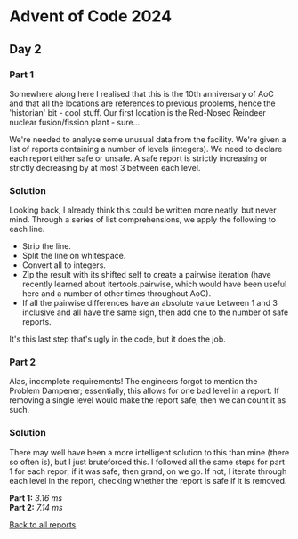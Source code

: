 # Advent of Code 2024
## Day 2
### Part 1
Somewhere along here I realised that this is the 10th anniversary of AoC and that all the locations are references to previous problems, hence the 'historian' bit - cool stuff. Our first location is the Red-Nosed Reindeer nuclear fusion/fission plant - sure...  

We're needed to analyse some unusual data from the facility. We're given a list of reports containing a number of levels (integers). We need to declare each report either safe or unsafe. A safe report is strictly increasing or strictly decreasing by at most 3 between each level.
### Solution
Looking back, I already think this could be written more neatly, but never mind. Through a series of list comprehensions, we apply the following to each line. 
* Strip the line.
* Split the line on whitespace.
* Convert all to integers.
* Zip the result with its shifted self to create a pairwise iteration (have recently learned about itertools.pairwise, which would have been useful here and a number of other times throughout AoC).
* If all the pairwise differences have an absolute value between 1 and 3 inclusive and all have the same sign, then add one to the number of safe reports.

It's this last step that's ugly in the code, but it does the job.
### Part 2
Alas, incomplete requirements! The engineers forgot to mention the Problem Dampener; essentially, this allows for one bad level in a report. If removing a single level would make the report safe, then we can count it as such.
### Solution
There may well have been a more intelligent solution to this than mine (there so often is), but I just bruteforced this. I followed all the same steps for part 1 for each repor; if it was safe, then grand, on we go. If not, I iterate through each level in the report, checking whether the report is safe if it is removed.  

**Part 1:** *3.16 ms*  
**Part 2:** *7.14 ms*  

[Back to all reports](/2024)